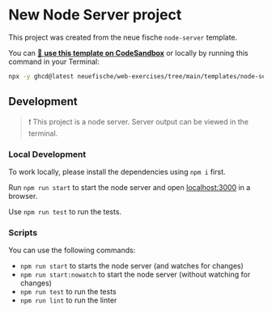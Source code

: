 # New Node Server project

This project was created from the neue fische `node-server` template.

You can [🔗 **use this template on CodeSandbox**](https://codesandbox.io/p/sandbox/github/neuefische/web-exercises/tree/main/templates/node-server?file=/README.md) or locally by running this command in your Terminal:

```bash
npx -y ghcd@latest neuefische/web-exercises/tree/main/templates/node-server my-app
```

## Development

> ❗️ This project is a node server. Server output can be viewed in the terminal.

### Local Development

To work locally, please install the dependencies using `npm i` first.

Run `npm run start` to start the node server and open [localhost:3000](http://localhost:3000) in a browser.

Use `npm run test` to run the tests.

### Scripts

You can use the following commands:

- `npm run start` to starts the node server (and watches for changes)
- `npm run start:nowatch` to start the node server (without watching for changes)
- `npm run test` to run the tests
- `npm run lint` to run the linter

